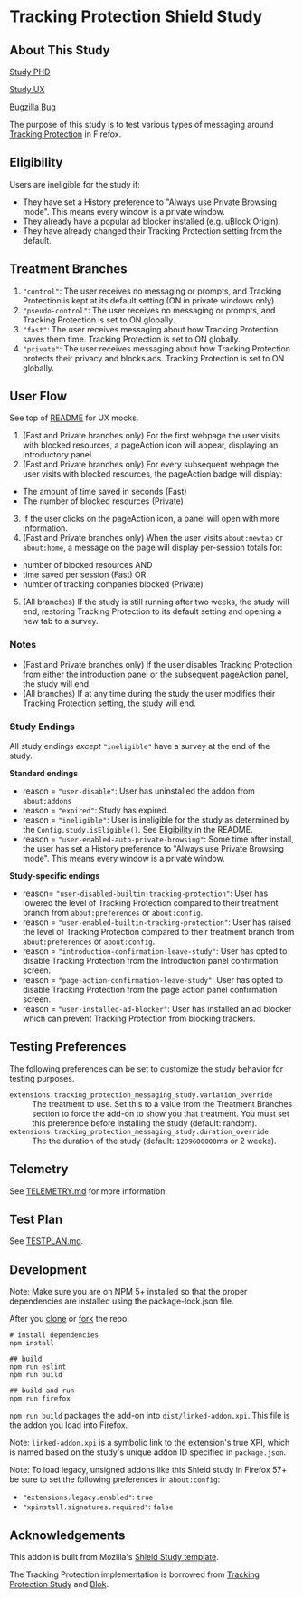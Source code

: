 # Tracking Protection Shield Study

## About This Study

[Study PHD](https://docs.google.com/document/d/1HMHoe6lXNtksdGCl2LDdOjCpS-spP2GFgE9jdvLhkEc/edit?ts=5a2041d5)

[Study UX](https://drive.google.com/file/d/0B8kj4Mlm-HJeVW5Dd3huVXg2OW8/view)

[Bugzilla Bug](https://bugzilla.mozilla.org/show_bug.cgi?id=1433473)

The purpose of this study is to test various types of messaging around [Tracking Protection](https://support.mozilla.org/en-US/kb/tracking-protection) in Firefox.

## Eligibility

Users are ineligible for the study if:
* They have set a History preference to "Always use Private Browsing mode". This means every window is a private window.
* They already have a popular ad blocker installed (e.g. uBlock Origin).
* They have already changed their Tracking Protection setting from the default.

## Treatment Branches

1. `"control"`: The user receives no messaging or prompts, and Tracking Protection is kept at its default setting (ON in private windows only).
2. `"pseudo-control"`: The user receives no messaging or prompts, and Tracking Protection is set to ON globally.
3. `"fast"`: The user receives messaging about how Tracking Protection saves them time. Tracking Protection is set to ON globally.
4. `"private"`: The user receives messaging about how Tracking Protection protects their privacy and blocks ads. Tracking Protection is set to ON globally. 

## User Flow

See top of [README](https://github.com/biancadanforth/tracking-protection-shield-study#about-this-study) for UX mocks.

1. (Fast and Private branches only) For the first webpage the user visits with blocked resources, a pageAction icon will appear, displaying an introductory panel.
2. (Fast and Private branches only) For every subsequent webpage the user visits with blocked resources, the pageAction badge will display:
- The amount of time saved in seconds (Fast)
- The number of blocked resources (Private)
3. If the user clicks on the pageAction icon, a panel will open with more information.
4. (Fast and Private branches only) When the user visits `about:newtab` or `about:home`, a message on the page will display per-session totals for:
- number of blocked resources AND
- time saved per session (Fast) OR
- number of tracking companies blocked (Private)
5. (All branches) If the study is still running after two weeks, the study will end, restoring Tracking Protection to its default setting and opening a new tab to a survey.

### Notes
* (Fast and Private branches only) If the user disables Tracking Protection from either the introduction panel or the subsequent pageAction panel, the study will end.
* (All branches) If at any time during the study the user modifies their Tracking Protection setting, the study will end.

### Study Endings

All study endings _except_ `"ineligible"` have a survey at the end of the study.

**Standard endings**
* reason = `"user-disable"`: User has uninstalled the addon from `about:addons`
* reason = `"expired"`: Study has expired.
* reason = `"ineligible"`: User is ineligible for the study as determined by the `Config.study.isEligible()`. See [Eligibility](https://github.com/biancadanforth/tracking-protection-shield-study#eligibility) in the README.
* reason = `"user-enabled-auto-private-browsing"`: Some time after install, the user has set a History preference to "Always use Private Browsing mode". This means every window is a private window.

**Study-specific endings**
* reason= `"user-disabled-builtin-tracking-protection"`: User has lowered the level of Tracking Protection compared to their treatment branch from `about:preferences` or `about:config`.
* reason = `"user-enabled-builtin-tracking-protection"`: User has raised the level of Tracking Protection compared to their treatment branch from `about:preferences` or `about:config`.
* reason = `"introduction-confirmation-leave-study"`: User has opted to disable Tracking Protection from the Introduction panel confirmation screen.
* reason = `"page-action-confirmation-leave-study"`: User has opted to disable Tracking Protection from the page action panel confirmation screen.
* reason = `"user-installed-ad-blocker"`: User has installed an ad blocker which can prevent Tracking Protection from blocking trackers.

## Testing Preferences
The following preferences can be set to customize the study behavior for testing purposes.

<dl>
  <dt><code>extensions.tracking_protection_messaging_study.variation_override</code></dt>
  <dd>The treatment to use. Set this to a value from the Treatment Branches section to force the add-on to show you that treatment. You must set this preference before installing the study (default: random).</dd>

  <dt><code>extensions.tracking_protection_messaging_study.duration_override</code></dt>
  <dd>The the duration of the study (default: <code>1209600000</code>ms or 2 weeks).</dd>
</dl>

## Telemetry

See [TELEMETRY.md](./TELEMETRY.md) for more information.

## Test Plan

See [TESTPLAN.md](./TESTPLAN.md).

## Development

Note: Make sure you are on NPM 5+ installed so that the proper dependencies are installed using the package-lock.json file.

After you [clone](https://help.github.com/articles/cloning-a-repository/) or [fork](https://help.github.com/articles/fork-a-repo/) the repo:

```
# install dependencies
npm install

## build
npm run eslint
npm run build

## build and run
npm run firefox
```

`npm run build` packages the add-on into `dist/linked-addon.xpi`. This file is the addon you load into Firefox.

Note: `linked-addon.xpi` is a symbolic link to the extension's true XPI, which is named based on the study's unique addon ID specified in `package.json`.

Note: To load legacy, unsigned addons like this Shield study in Firefox 57+ be sure to set the following preferences in `about:config`:
- `"extensions.legacy.enabled"`: `true`
- `"xpinstall.signatures.required"`: `false`

## Acknowledgements

This addon is built from Mozilla's [Shield Study template](http://github.com/mozilla/shield-studies-addon-template).

The Tracking Protection implementation is borrowed from [Tracking Protection Study](http://github.com/rhelmer/tracking-protection-study/) and [Blok](http://github.com/mozilla/blok/).